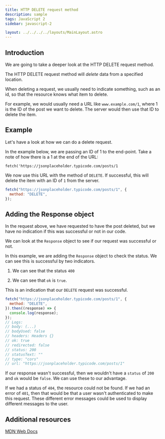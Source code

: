 ```yaml
---
title: HTTP DELETE request method
description: sample
tags: JavaScript 2
sidebar: javascript-2

layout: ../../../../layouts/MainLayout.astro
---
```


## Introduction

We are going to take a deeper look at the HTTP DELETE request method.

The HTTP DELETE request method will _delete_ data from a specified location.

When deleting a request, we usually need to indicate something, such as an id, so that the resource knows what item to delete.

For example, we would usually need a URL like `www.example.com/1`, where 1 is the ID of the post we want to delete. The server would then use that ID to delete the item.

## Example

Let's have a look at how we can do a delete request.

In the example below, we are passing an ID of 1 to the end-point. Take a note of how there is a 1 at the end of the URL:

```
fetch('https://jsonplaceholder.typicode.com/posts/1
```

We now use this URL with the method of `DELETE`. If successful, this will delete the item with an ID of `1` from the server.

```js
fetch("https://jsonplaceholder.typicode.com/posts/1", {
  method: "DELETE",
});
```

## Adding the Response object

In the request above, we have requested to have the post deleted, but we have no indication if this was successful or not in our code.

We can look at the `Response` object to see if our request was successful or not.

In this example, we are adding the `Response` object to check the status. We can see this is successful by two indicators.

1. We can see that the status `400`

2. We can see that `ok` is `true`.

This is an indication that our `DELETE` request was successful.

```js
fetch("https://jsonplaceholder.typicode.com/posts/1", {
  method: "DELETE",
}).then((response) => {
  console.log(response);
});
// Logs:
// body: (...)
// bodyUsed: false
// headers: Headers {}
// ok: true
// redirected: false
// status: 200
// statusText: ""
// type: "cors"
// url: "https://jsonplaceholder.typicode.com/posts/1"
```

If our response wasn't successful, then we wouldn't have a `status` of `200` and `ok` would be `false`. We can use these to our advantage.

If we had a status of `404`, the resource could not be found. If we had an error of `401`, then that would be that a user wasn't authenticated to make this request. These different error messages could be used to display different messages to the user.

## Additional resources

[MDN Web Docs](https://developer.mozilla.org/en-US/docs/Web/HTTP/Methods/DELETE)
